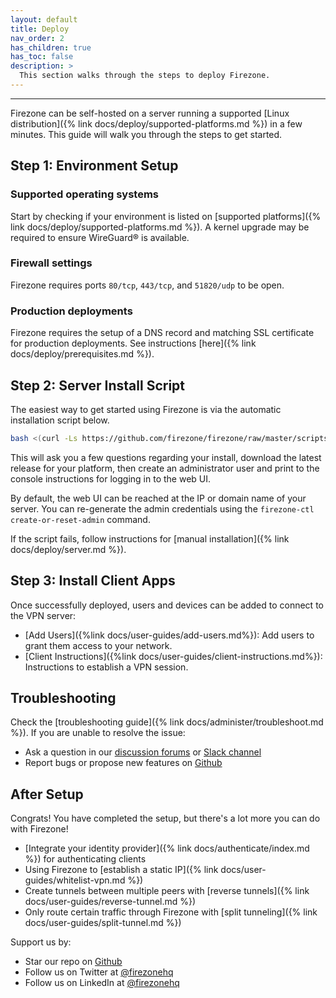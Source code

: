 ```yaml
---
layout: default
title: Deploy
nav_order: 2
has_children: true
has_toc: false
description: >
  This section walks through the steps to deploy Firezone.
---
```

---

Firezone can be self-hosted on a server running a supported
[Linux distribution]({% link docs/deploy/supported-platforms.md %})
in a few minutes. This guide will walk you through the steps to get started.

## Step 1: Environment Setup

### Supported operating systems

Start by checking if your environment is listed on
[supported platforms]({% link docs/deploy/supported-platforms.md %}).
A kernel upgrade may be required to ensure WireGuard® is available.

### Firewall settings

Firezone requires ports `80/tcp`, `443/tcp`, and `51820/udp` to be open.

### Production deployments

Firezone requires the setup of a DNS record and matching SSL certificate
for production deployments. See instructions
[here]({% link docs/deploy/prerequisites.md %}).

## Step 2: Server Install Script

The easiest way to get started using Firezone is via the automatic installation
script below.

```bash
bash <(curl -Ls https://github.com/firezone/firezone/raw/master/scripts/install.sh)
```

This will ask you a few questions regarding your install, download the latest
release for your platform, then create an administrator user and print to the
console instructions for logging in to the web UI.

By default, the web UI can be reached at the IP or domain name of your server.
You can re-generate the admin credentials using the
`firezone-ctl create-or-reset-admin` command.

If the script fails, follow instructions for
[manual installation]({% link docs/deploy/server.md %}).

## Step 3: Install Client Apps

Once successfully deployed, users and devices can be added to
connect to the VPN server:

* [Add Users]({%link docs/user-guides/add-users.md%}):
Add users to grant them access to your network.
* [Client Instructions]({%link docs/user-guides/client-instructions.md%}):
Instructions to establish a VPN session.

## Troubleshooting

Check the [troubleshooting guide]({% link docs/administer/troubleshoot.md %}).
If you are unable to resolve the issue:

* Ask a question in our
[discussion forums](https://discourse.firez.one/) or
[Slack channel](https://www.firezone.dev/slack)
* Report bugs or propose new features on
[Github](https://github.com/firezone/firezone)

## After Setup

Congrats! You have completed the setup, but there's a lot more you can do with Firezone!

* [Integrate your identity provider]({% link docs/authenticate/index.md %})
for authenticating clients
* Using Firezone to
[establish a static IP]({% link docs/user-guides/whitelist-vpn.md %})
* Create tunnels between multiple peers with
[reverse tunnels]({% link docs/user-guides/reverse-tunnel.md %})
* Only route certain traffic through Firezone with
[split tunneling]({% link docs/user-guides/split-tunnel.md %})

Support us by:

* Star our repo on [Github](https://github.com/firezone/firezone)
* Follow us on Twitter at [@firezonehq](https://twitter.com/firezonehq)
* Follow us on LinkedIn at [@firezonehq](https://www.linkedin.com/company/firezonehq)

